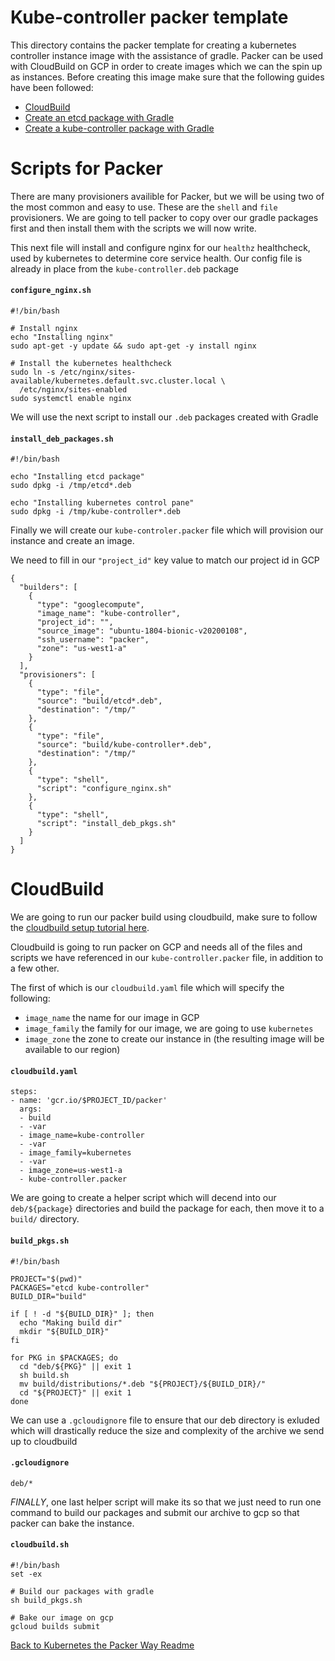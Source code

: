 # Kube-controller packer template
This directory contains the packer template for creating a kubernetes controller instance image with the assistance of gradle. Packer can be used with CloudBuild on GCP in order to create images which we can the spin up as instances. Before creating this image make sure that the following guides have been followed:
* [CloudBuild](../cloudbuild.md)
* [Create an etcd package with Gradle](deb/etcd/)
* [Create a kube-controller package with Gradle](deb/kube-controller/)

# Scripts for Packer
There are many provisioners availible for Packer, but we will be using two of the most common and easy to use. These are the `shell` and `file` provisioners. We are going to tell packer to copy over our gradle packages first and then install them with the scripts we will now write. 

This next file will install and configure nginx for our `healthz` healthcheck, used by kubernetes to determine core service health. Our config file is already in place from the `kube-controller.deb` package

#### `configure_nginx.sh`
```
#!/bin/bash

# Install nginx
echo "Installing nginx"
sudo apt-get -y update && sudo apt-get -y install nginx

# Install the kubernetes healthcheck
sudo ln -s /etc/nginx/sites-available/kubernetes.default.svc.cluster.local \
  /etc/nginx/sites-enabled
sudo systemctl enable nginx
```
We will use the next script to install our `.deb` packages created with Gradle
#### `install_deb_packages.sh`
```
#!/bin/bash

echo "Installing etcd package"
sudo dpkg -i /tmp/etcd*.deb

echo "Installing kubernetes control pane"
sudo dpkg -i /tmp/kube-controller*.deb
```
Finally we will create our `kube-controler.packer` file which will provision our instance and create an image.

We need to fill in our `"project_id"` key value to match our project id in GCP
```
{
  "builders": [
    {
      "type": "googlecompute",
      "image_name": "kube-controller",
      "project_id": "",
      "source_image": "ubuntu-1804-bionic-v20200108",
      "ssh_username": "packer",
      "zone": "us-west1-a"
    }
  ],
  "provisioners": [
    {
      "type": "file",
      "source": "build/etcd*.deb",
      "destination": "/tmp/"
    },
    {
      "type": "file",
      "source": "build/kube-controller*.deb",
      "destination": "/tmp/"
    },
    {
      "type": "shell",
      "script": "configure_nginx.sh"
    },
    {
      "type": "shell",
      "script": "install_deb_pkgs.sh"
    }
  ]
}
```

# CloudBuild
We are going to run our packer build using cloudbuild, make sure to follow the [cloudbuild setup tutorial here](../cloudbuild.md).

Cloudbuild is going to run packer on GCP and needs all of the files and scripts we have referenced in our `kube-controller.packer` file, in addition to a few other.

The first of which is our `cloudbuild.yaml` file which will specify the following:

* `image_name` the name for our image in GCP
* `image_family` the family for our image, we are going to use `kubernetes`
* `image_zone` the zone to create our instance in (the resulting image will be available to our region)
#### `cloudbuild.yaml`
```
steps:
- name: 'gcr.io/$PROJECT_ID/packer'
  args:
  - build
  - -var
  - image_name=kube-controller
  - -var
  - image_family=kubernetes
  - -var
  - image_zone=us-west1-a
  - kube-controller.packer
```
We are going to create a helper script which will decend into our `deb/${package}` directories and build the package for each, then move it to a `build/` directory.
#### `build_pkgs.sh`
```
#!/bin/bash

PROJECT="$(pwd)"
PACKAGES="etcd kube-controller"
BUILD_DIR="build"

if [ ! -d "${BUILD_DIR}" ]; then
  echo "Making build dir"
  mkdir "${BUILD_DIR}"
fi

for PKG in $PACKAGES; do
  cd "deb/${PKG}" || exit 1
  sh build.sh
  mv build/distributions/*.deb "${PROJECT}/${BUILD_DIR}/"
  cd "${PROJECT}" || exit 1
done
```
We can use a `.gcloudignore` file to ensure that our deb directory is exluded which will drastically reduce the size and complexity of the archive we send up to cloudbuild
#### `.gcloudignore`
```
deb/*
```
*FINALLY*, one last helper script will make its so that we just need to run one command to build our packages and submit our archive to gcp so that packer can bake the instance.
#### `cloudbuild.sh`
```
#!/bin/bash
set -ex

# Build our packages with gradle
sh build_pkgs.sh

# Bake our image on gcp
gcloud builds submit

```
[Back to Kubernetes the Packer Way Readme](../)